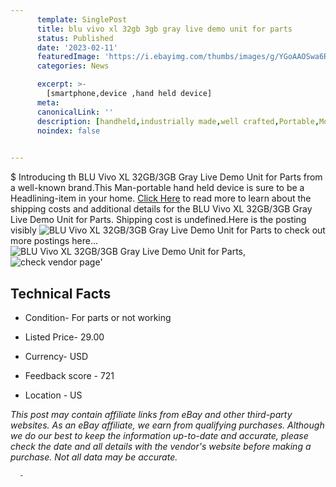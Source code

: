 ```yaml
---
      template: SinglePost
      title: blu vivo xl 32gb 3gb gray live demo unit for parts
      status: Published
      date: '2023-02-11'
      featuredImage: 'https://i.ebayimg.com/thumbs/images/g/YGoAAOSwa6RjxfHX/s-l225.jpg'
      categories: News

      excerpt: >-
        [smartphone,device ,hand held device]
      meta:
      canonicalLink: ''
      description: [handheld,industrially made,well crafted,Portable,Mobile,Compact,Convenient,Lightweight,Maneuverable,Man-portable,Miniature,Carriable,Hand-held,Light,Holdable,Transportable,Mobile device,Pocket-sized,On-the-go,Wireless,Cordless,Compact size,Convenient size, smartphone,device ,hand held device]
      noindex: false
      

---
```

$
      Introducing th BLU Vivo XL 32GB/3GB Gray Live Demo Unit for Parts from a well-known brand.This Man-portable hand held device is sure to be a Headlining-item in your home. [Click Here](https://www.ebay.com/itm/275675469313?hash=item402f89d601%3Ag%3AYGoAAOSwa6RjxfHX&mkevt=1&mkcid=1&mkrid=711-53200-19255-0&campid=%253CePNCampaignId%253E&customid=%253CreferenceId%253E&toolid=10049) to read more to learn about the shipping costs and additional details for the BLU Vivo XL 32GB/3GB Gray Live Demo Unit for Parts. Shipping cost is undefined.Here is the posting visibly ![BLU Vivo XL 32GB/3GB Gray Live Demo Unit for Parts](https://i.ebayimg.com/thumbs/images/g/YGoAAOSwa6RjxfHX/s-l225.jpg) to check out more postings here... ![BLU Vivo XL 32GB/3GB Gray Live Demo Unit for Parts](https://i.ebayimg.com/images/g/YGoAAOSwa6RjxfHX/s-l1600.jpg), ![check vendor page](https://origin-galleryplus.ebayimg.com/ws/web/275675469313_2_0_1/225x225.jpg,https://origin-galleryplus.ebayimg.com/ws/web/275675469313_3_0_1/225x225.jpg,https://origin-galleryplus.ebayimg.com/ws/web/275675469313_4_0_1/225x225.jpg,https://origin-galleryplus.ebayimg.com/ws/web/275675469313_5_0_1/225x225.jpg,https://origin-galleryplus.ebayimg.com/ws/web/275675469313_6_0_1/225x225.jpg,https://origin-galleryplus.ebayimg.com/ws/web/275675469313_7_0_1/225x225.jpg,https://origin-galleryplus.ebayimg.com/ws/web/275675469313_8_0_1/225x225.jpg,https://origin-galleryplus.ebayimg.com/ws/web/275675469313_9_0_1/225x225.jpg,https://origin-galleryplus.ebayimg.com/ws/web/275675469313_10_0_1/225x225.jpg,https://origin-galleryplus.ebayimg.com/ws/web/275675469313_11_0_1/225x225.jpg,https://origin-galleryplus.ebayimg.com/ws/web/275675469313_12_0_1/225x225.jpg,https://origin-galleryplus.ebayimg.com/ws/web/275675469313_13_0_1/225x225.jpg,https://origin-galleryplus.ebayimg.com/ws/web/275675469313_14_0_1/225x225.jpg,https://origin-galleryplus.ebayimg.com/ws/web/275675469313_15_0_1/225x225.jpg,https://origin-galleryplus.ebayimg.com/ws/web/275675469313_16_0_1/225x225.jpg,https://origin-galleryplus.ebayimg.com/ws/web/275675469313_17_0_1/225x225.jpg,https://origin-galleryplus.ebayimg.com/ws/web/275675469313_18_0_1/225x225.jpg,https://origin-galleryplus.ebayimg.com/ws/web/275675469313_19_0_1/225x225.jpg,https://origin-galleryplus.ebayimg.com/ws/web/275675469313_20_0_1/225x225.jpg)'

      

 ## Technical Facts 



     
      

 - Condition- For parts or not working 


      

 - Listed Price- 29.00 


      

 - Currency- USD 


      

 - Feedback score - 721 


      

 - Location - US 


      
      

 *_This post may contain affiliate links from eBay and other third-party websites. As an eBay affiliate, we earn from qualifying purchases. Although we do our best to keep the information up-to-date and accurate, please check the date and all details with the vendor's website before making a purchase. Not all data may be accurate._*




      -
